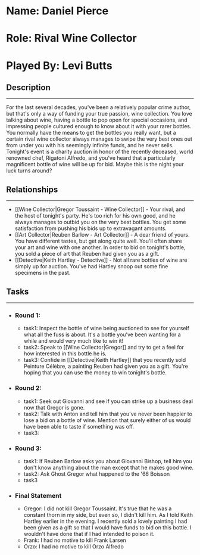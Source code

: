 # Name: Daniel Pierce
# Role: Rival Wine Collector
# Played By: Levi Butts

## Description
---
For the last several decades, you've been a relatively popular crime author, but that's only a way of funding your true passion, wine collection. You love talking about wine, having a bottle to pop open for special occasions, and impressing people cultured enough to know about it with your rarer bottles. You normally have the means to get the bottles you really want, but a certain rival wine collector always manages to swipe the very best ones out from under you with his seemingly infinite funds, and he never sells. Tonight's event is a charity auction in honor of the recently deceased, world renowned chef, Rigatoni Alfredo, and you've heard that a particularly magnificent bottle of wine will be up for bid. Maybe this is the night your luck turns around?

## Relationships
---
- [[Wine Collector|Gregor Toussaint - Wine Collector]]  - Your rival, and the host of tonight's party. He's too rich for his own good, and he always manages to outbid you on the very best bottles. You get some satisfaction from pushing his bids up to extravagant amounts.
- [[Art Collector|Reuben Barlow - Art Collector]]  - A dear friend of yours. You have different tastes, but get along quite well. You'll often share your art and wine with one another. In order to bid on tonight's bottle, you sold a piece of art that Reuben had given you as a gift.
- [[Detective|Keith Hartley - Detective]]  - Not all rare bottles of wine are simply up for auction. You've had Hartley snoop out some fine specimens in the past.

## Tasks
___
- ### Round 1:
	- task1:  Inspect the bottle of wine being auctioned to see for yourself what all the fuss is about. It's a bottle you've been wanting for a while and would very much like to win it!
	- task2:  Speak to [[Wine Collector|Gregor]] and try to get a feel for how interested in this bottle he is.
	- task3:  Confide in [[Detective|Keith Hartley]] that you recently sold Peinture Célèbre, a painting Reuben had given you as a gift. You're hoping that you can use the money to win tonight's bottle.
- ### Round 2:
	- task1: Seek out Giovanni and see if you can strike up a business deal now that Gregor is gone.
	- task2: Talk with Anton and tell him that you've never been happier to lose a bid on a bottle of wine. Mention that surely either of us would have been able to taste if something was off.
	- task3:
- ### Round 3:
	- task1: If Reuben Barlow asks you about Giovanni Bishop, tell him you don't know anything about the man except that he makes good wine.
	- task2: Ask Ghost Gregor what happened to the '66 Boisson
	- task3
- ### Final Statement
	- Gregor: I did not kill Gregor Toussaint. It's true that he was a constant thorn in my side, but even so, I didn't kill him. As I told Keith Hartley earlier in the evening. I recently sold a lovely painting I had been given as a gift so that I would have funds to bid on this bottle. I wouldn't have done that if I had intended to poison it.
	- Frank: I had no motive to kill Frank Larsen
	- Orzo: I had no motive to kill Orzo Alfredo
